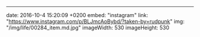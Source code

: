 ---
date: 2016-10-4 15:20:09 +0200
embed: "instagram"
link: "https://www.instagram.com/p/BLJmcAoBybd/?taken-by=rudpunk"
img: "/img/life/00284_item.md.jpg"
imageWidth: 530
imageHeight: 530
